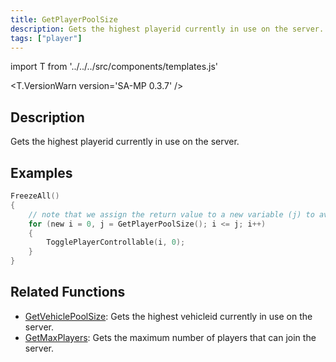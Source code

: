 ```yaml
---
title: GetPlayerPoolSize
description: Gets the highest playerid currently in use on the server.
tags: ["player"]
---
```


import T from '../../../src/components/templates.js'

<T.VersionWarn version='SA-MP 0.3.7' />

## Description

Gets the highest playerid currently in use on the server.

## Examples

```c
FreezeAll()
{
    // note that we assign the return value to a new variable (j) to avoid calling the function with each iteration
    for (new i = 0, j = GetPlayerPoolSize(); i <= j; i++)
    {
        TogglePlayerControllable(i, 0);
    }
}
```

## Related Functions

- [GetVehiclePoolSize](GetVehiclePoolSize.md): Gets the highest vehicleid currently in use on the server.
- [GetMaxPlayers](GetMaxPlayers.md): Gets the maximum number of players that can join the server.
